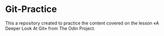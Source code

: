 # Git-Practice
This a repository created to practice the content covered on the lesson «A Deeper Look At Git» from The Odin Project.
